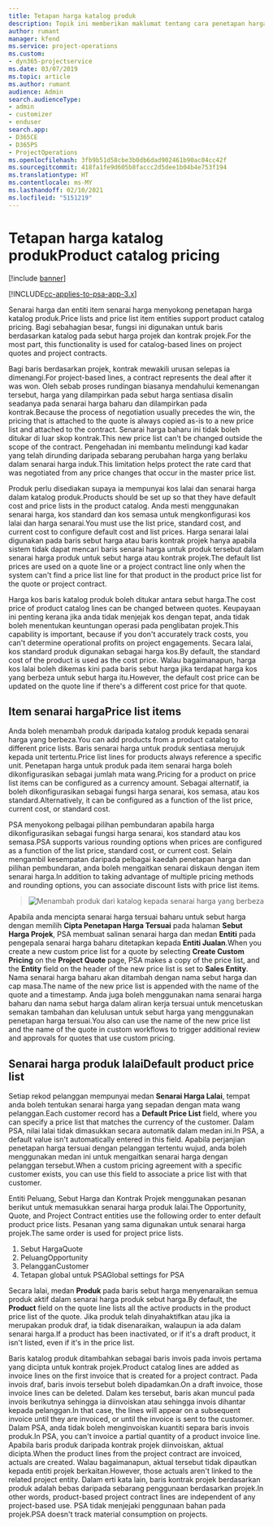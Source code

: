 ```yaml
---
title: Tetapan harga katalog produk
description: Topik ini memberikan maklumat tentang cara penetapan harga produk berfungsi dalam Dynamics 365 Project Service Automation (PSA).
author: rumant
manager: kfend
ms.service: project-operations
ms.custom:
- dyn365-projectservice
ms.date: 03/07/2019
ms.topic: article
ms.author: rumant
audience: Admin
search.audienceType:
- admin
- customizer
- enduser
search.app:
- D365CE
- D365PS
- ProjectOperations
ms.openlocfilehash: 3fb9b51d58cbe3b0db6dad902461b90ac04cc42f
ms.sourcegitcommit: 418fa1fe9d605b8faccc2d5dee1b04b4e753f194
ms.translationtype: HT
ms.contentlocale: ms-MY
ms.lasthandoff: 02/10/2021
ms.locfileid: "5151219"
---
```

# <a name="product-catalog-pricing"></a><span data-ttu-id="13ee0-103">Tetapan harga katalog produk</span><span class="sxs-lookup"><span data-stu-id="13ee0-103">Product catalog pricing</span></span> 

[!include [banner](../includes/psa-now-project-operations.md)]

[!INCLUDE[cc-applies-to-psa-app-3.x](../includes/cc-applies-to-psa-app-3x.md)]


<span data-ttu-id="13ee0-104">Senarai harga dan entiti item senarai harga menyokong penetapan harga katalog produk.</span><span class="sxs-lookup"><span data-stu-id="13ee0-104">Price lists and price list item entities support product catalog pricing.</span></span> <span data-ttu-id="13ee0-105">Bagi sebahagian besar, fungsi ini digunakan untuk baris berdasarkan katalog pada sebut harga projek dan kontrak projek.</span><span class="sxs-lookup"><span data-stu-id="13ee0-105">For the most part, this functionality is used for catalog-based lines on project quotes and project contracts.</span></span>

<span data-ttu-id="13ee0-106">Bagi baris berdasarkan projek, kontrak mewakili urusan selepas ia dimenangi.</span><span class="sxs-lookup"><span data-stu-id="13ee0-106">For project-based lines, a contract represents the deal after it was won.</span></span> <span data-ttu-id="13ee0-107">Oleh sebab proses rundingan biasanya mendahului kemenangan tersebut, harga yang dilampirkan pada sebut harga sentiasa disalin seadanya pada senarai harga baharu dan dilampirkan pada kontrak.</span><span class="sxs-lookup"><span data-stu-id="13ee0-107">Because the process of negotiation usually precedes the win, the pricing that is attached to the quote is always copied as-is to a new price list and attached to the contract.</span></span> <span data-ttu-id="13ee0-108">Senarai harga baharu ini tidak boleh ditukar di luar skop kontrak.</span><span class="sxs-lookup"><span data-stu-id="13ee0-108">This new price list can't be changed outside the scope of the contract.</span></span> <span data-ttu-id="13ee0-109">Pengehadan ini membantu melindungi kad kadar yang telah dirunding daripada sebarang perubahan harga yang berlaku dalam senarai harga induk.</span><span class="sxs-lookup"><span data-stu-id="13ee0-109">This limitation helps protect the rate card that was negotiated from any price changes that occur in the master price list.</span></span>

<span data-ttu-id="13ee0-110">Produk perlu disediakan supaya ia mempunyai kos lalai dan senarai harga dalam katalog produk.</span><span class="sxs-lookup"><span data-stu-id="13ee0-110">Products should be set up so that they have default cost and price lists in the product catalog.</span></span> <span data-ttu-id="13ee0-111">Anda mesti menggunakan senarai harga, kos standard dan kos semasa untuk mengkonfigurasi kos lalai dan harga senarai.</span><span class="sxs-lookup"><span data-stu-id="13ee0-111">You must use the list price, standard cost, and current cost to configure default cost and list prices.</span></span> <span data-ttu-id="13ee0-112">Harga senarai lalai digunakan pada baris sebut harga atau baris kontrak projek hanya apabila sistem tidak dapat mencari baris senarai harga untuk produk tersebut dalam senarai harga produk untuk sebut harga atau kontrak projek.</span><span class="sxs-lookup"><span data-stu-id="13ee0-112">The default list prices are used on a quote line or a project contract line only when the system can't find a price list line for that product in the product price list for the quote or project contract.</span></span>

<span data-ttu-id="13ee0-113">Harga kos baris katalog produk boleh ditukar antara sebut harga.</span><span class="sxs-lookup"><span data-stu-id="13ee0-113">The cost price of product catalog lines can be changed between quotes.</span></span> <span data-ttu-id="13ee0-114">Keupayaan ini penting kerana jika anda tidak menjejak kos dengan tepat, anda tidak boleh menentukan keuntungan operasi pada penglibatan projek.</span><span class="sxs-lookup"><span data-stu-id="13ee0-114">This capability is important, because if you don't accurately track costs, you can't determine operational profits on project engagements.</span></span> <span data-ttu-id="13ee0-115">Secara lalai, kos standard produk digunakan sebagai harga kos.</span><span class="sxs-lookup"><span data-stu-id="13ee0-115">By default, the standard cost of the product is used as the cost price.</span></span> <span data-ttu-id="13ee0-116">Walau bagaimanapun, harga kos lalai boleh dikemas kini pada baris sebut harga jika terdapat harga kos yang berbeza untuk sebut harga itu.</span><span class="sxs-lookup"><span data-stu-id="13ee0-116">However, the default cost price can be updated on the quote line if there's a different cost price for that quote.</span></span>

## <a name="price-list-items"></a><span data-ttu-id="13ee0-117">Item senarai harga</span><span class="sxs-lookup"><span data-stu-id="13ee0-117">Price list items</span></span>

<span data-ttu-id="13ee0-118">Anda boleh menambah produk daripada katalog produk kepada senarai harga yang berbeza.</span><span class="sxs-lookup"><span data-stu-id="13ee0-118">You can add products from a product catalog to different price lists.</span></span> <span data-ttu-id="13ee0-119">Baris senarai harga untuk produk sentiasa merujuk kepada unit tertentu.</span><span class="sxs-lookup"><span data-stu-id="13ee0-119">Price list lines for products always reference a specific unit.</span></span> <span data-ttu-id="13ee0-120">Penetapan harga untuk produk pada item senarai harga boleh dikonfigurasikan sebagai jumlah mata wang.</span><span class="sxs-lookup"><span data-stu-id="13ee0-120">Pricing for a product on price list items can be configured as a currency amount.</span></span> <span data-ttu-id="13ee0-121">Sebagai alternatif, ia boleh dikonfigurasikan sebagai fungsi harga senarai, kos semasa, atau kos standard.</span><span class="sxs-lookup"><span data-stu-id="13ee0-121">Alternatively, it can be configured as a function of the list price, current cost, or standard cost.</span></span>

<span data-ttu-id="13ee0-122">PSA menyokong pelbagai pilihan pembundaran apabila harga dikonfigurasikan sebagai fungsi harga senarai, kos standard atau kos semasa.</span><span class="sxs-lookup"><span data-stu-id="13ee0-122">PSA supports various rounding options when prices are configured as a function of the list price, standard cost, or current cost.</span></span> <span data-ttu-id="13ee0-123">Selain mengambil kesempatan daripada pelbagai kaedah penetapan harga dan pilihan pembundaran, anda boleh mengaitkan senarai diskaun dengan item senarai harga.</span><span class="sxs-lookup"><span data-stu-id="13ee0-123">In addition to taking advantage of multiple pricing methods and rounding options, you can associate discount lists with price list items.</span></span> 

> ![Menambah produk dari katalog kepada senarai harga yang berbeza](media/basic-guide-16.png)

<span data-ttu-id="13ee0-125">Apabila anda mencipta senarai harga tersuai baharu untuk sebut harga dengan memilih **Cipta Penetapan Harga Tersuai** pada halaman **Sebut Harga Projek**, PSA membuat salinan senarai harga dan medan **Entiti** pada pengepala senarai harga baharu ditetapkan kepada **Entiti Jualan**.</span><span class="sxs-lookup"><span data-stu-id="13ee0-125">When you create a new custom price list for a quote by selecting **Create Custom Pricing** on the **Project Quote** page, PSA makes a copy of the price list, and the **Entity** field on the header of the new price list is set to **Sales Entity**.</span></span> <span data-ttu-id="13ee0-126">Nama senarai harga baharu akan ditambah dengan nama sebut harga dan cap masa.</span><span class="sxs-lookup"><span data-stu-id="13ee0-126">The name of the new price list is appended with the name of the quote and a timestamp.</span></span> <span data-ttu-id="13ee0-127">Anda juga boleh menggunakan nama senarai harga baharu dan nama sebut harga dalam aliran kerja tersuai untuk mencetuskan semakan tambahan dan kelulusan untuk sebut harga yang menggunakan penetapan harga tersuai.</span><span class="sxs-lookup"><span data-stu-id="13ee0-127">You also can use the name of the new price list and the name of the quote in custom workflows to trigger additional review and approvals for quotes that use custom pricing.</span></span>

 
## <a name="default-product-price-list"></a><span data-ttu-id="13ee0-128">Senarai harga produk lalai</span><span class="sxs-lookup"><span data-stu-id="13ee0-128">Default product price list</span></span>
<span data-ttu-id="13ee0-129">Setiap rekod pelanggan mempunyai medan **Senarai Harga Lalai**, tempat anda boleh tentukan senarai harga yang sepadan dengan mata wang pelanggan.</span><span class="sxs-lookup"><span data-stu-id="13ee0-129">Each customer record has a **Default Price List** field, where you can specify a price list that matches the currency of the customer.</span></span> <span data-ttu-id="13ee0-130">Dalam PSA, nilai lalai tidak dimasukkan secara automatik dalam medan ini.</span><span class="sxs-lookup"><span data-stu-id="13ee0-130">In PSA, a default value isn't automatically entered in this field.</span></span> <span data-ttu-id="13ee0-131">Apabila perjanjian penetapan harga tersuai dengan pelanggan tertentu wujud, anda boleh menggunakan medan ini untuk mengaitkan senarai harga dengan pelanggan tersebut.</span><span class="sxs-lookup"><span data-stu-id="13ee0-131">When a custom pricing agreement with a specific customer exists, you can use this field to associate a price list with that customer.</span></span>

<span data-ttu-id="13ee0-132">Entiti Peluang, Sebut Harga dan Kontrak Projek menggunakan pesanan berikut untuk memasukkan senarai harga produk lalai.</span><span class="sxs-lookup"><span data-stu-id="13ee0-132">The Opportunity, Quote, and Project Contract entities use the following order to enter default product price lists.</span></span> <span data-ttu-id="13ee0-133">Pesanan yang sama digunakan untuk senarai harga projek.</span><span class="sxs-lookup"><span data-stu-id="13ee0-133">The same order is used for project price lists.</span></span>

1.  <span data-ttu-id="13ee0-134">Sebut Harga</span><span class="sxs-lookup"><span data-stu-id="13ee0-134">Quote</span></span>
2.  <span data-ttu-id="13ee0-135">Peluang</span><span class="sxs-lookup"><span data-stu-id="13ee0-135">Opportunity</span></span>
3.  <span data-ttu-id="13ee0-136">Pelanggan</span><span class="sxs-lookup"><span data-stu-id="13ee0-136">Customer</span></span>
4.  <span data-ttu-id="13ee0-137">Tetapan global untuk PSA</span><span class="sxs-lookup"><span data-stu-id="13ee0-137">Global settings for PSA</span></span>

<span data-ttu-id="13ee0-138">Secara lalai, medan **Produk** pada baris sebut harga menyenaraikan semua produk aktif dalam senarai harga produk sebut harga.</span><span class="sxs-lookup"><span data-stu-id="13ee0-138">By default, the **Product** field on the quote line lists all the active products in the product price list of the quote.</span></span> <span data-ttu-id="13ee0-139">Jika produk telah dinyahaktifkan atau jika ia merupakan produk draf, ia tidak disenaraikan, walaupun ia ada dalam senarai harga.</span><span class="sxs-lookup"><span data-stu-id="13ee0-139">If a product has been inactivated, or if it's a draft product, it isn't listed, even if it's in the price list.</span></span> 

<span data-ttu-id="13ee0-140">Baris katalog produk ditambahkan sebagai baris invois pada invois pertama yang dicipta untuk kontrak projek.</span><span class="sxs-lookup"><span data-stu-id="13ee0-140">Product catalog lines are added as invoice lines on the first invoice that is created for a project contract.</span></span> <span data-ttu-id="13ee0-141">Pada invois draf, baris invois tersebut boleh dipadamkan.</span><span class="sxs-lookup"><span data-stu-id="13ee0-141">On a draft invoice, those invoice lines can be deleted.</span></span> <span data-ttu-id="13ee0-142">Dalam kes tersebut, baris akan muncul pada invois berikutnya sehingga ia diinvoiskan atau sehingga invois dihantar kepada pelanggan.</span><span class="sxs-lookup"><span data-stu-id="13ee0-142">In that case, the lines will appear on a subsequent invoice until they are invoiced, or until the invoice is sent to the customer.</span></span> <span data-ttu-id="13ee0-143">Dalam PSA, anda tidak boleh menginvoiskan kuantiti separa baris invois produk.</span><span class="sxs-lookup"><span data-stu-id="13ee0-143">In PSA, you can't invoice a partial quantity of a product invoice line.</span></span> <span data-ttu-id="13ee0-144">Apabila baris produk daripada kontrak projek diinvoiskan, aktual dicipta.</span><span class="sxs-lookup"><span data-stu-id="13ee0-144">When the product lines from the project contract are invoiced, actuals are created.</span></span> <span data-ttu-id="13ee0-145">Walau bagaimanapun, aktual tersebut tidak dipautkan kepada entiti projek berkaitan.</span><span class="sxs-lookup"><span data-stu-id="13ee0-145">However, those actuals aren't linked to the related project entity.</span></span> <span data-ttu-id="13ee0-146">Dalam erti kata lain, baris kontrak projek berdasarkan produk adalah bebas daripada sebarang penggunaan berdasarkan projek.</span><span class="sxs-lookup"><span data-stu-id="13ee0-146">In other words, product-based project contract lines are independent of any project-based use.</span></span> <span data-ttu-id="13ee0-147">PSA tidak menjejaki penggunaan bahan pada projek.</span><span class="sxs-lookup"><span data-stu-id="13ee0-147">PSA doesn't track material consumption on projects.</span></span>
